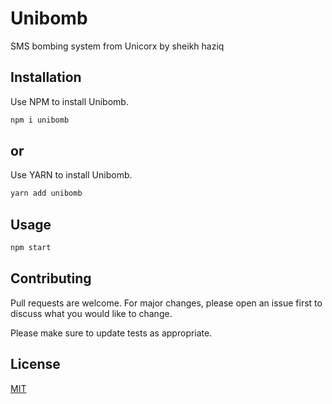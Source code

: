 # Unibomb

SMS bombing system from Unicorx by sheikh haziq
## Installation

Use NPM to install Unibomb.

```bash
npm i unibomb
```
## or
Use YARN to install Unibomb.
```bash
yarn add unibomb
```
## Usage

```bash
npm start
```

## Contributing
Pull requests are welcome. For major changes, please open an issue first to discuss what you would like to change.

Please make sure to update tests as appropriate.

## License
[MIT](https://choosealicense.com/licenses/mit/)
